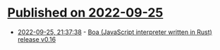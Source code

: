 # [Published on 2022-09-25](index.md)

* [2022-09-25, 21:37:38](https://lobste.rs/s/twgdni/boa_javascript_interpreter_written_rust) - [Boa (JavaScript interpreter written in Rust) release v0.16](https://boa-dev.github.io/posts/2022-09-25-boa-release-16/)
